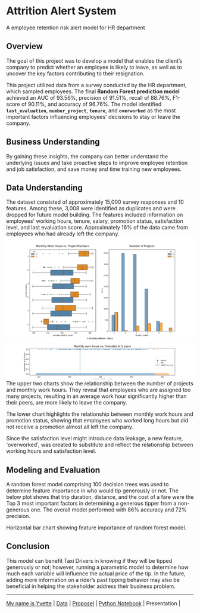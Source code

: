 # Attrition Alert System
A employee retention risk alert model for HR department

## Overview 
The goal of this project was to develop a model that enables the client’s company to predict whether an employee is likely to leave, as well as to uncover the key factors contributing to their resignation.

This project utilized data from a survey conducted by the HR department, which sampled employees. The final **Random Forest prediction model** achieved an AUC of 93.56%, precision of 91.51%, recall of 88.76%, F1-score of 90.11%, and accuracy of 96.76%. The model identified **`last_evaluation`**, **`number_project`**, **`tenure`**, and **`overworked`** as the most important factors influencing employees' decisions to stay or leave the company.

## Business Understanding 
By gaining these insights, the company can better understand the underlying issues and take proactive steps to improve employee retention and job satisfaction, and save money and time training new employees. 

## Data Understanding
The dataset consisted of approximately 15,000 survey responses and 10 features. Among these, 3,008 were identified as duplicates and were dropped for future model building. The features included information on employees' working hours, tenure, salary, promotion status, satisfaction level, and last evaluation score. Approximately 16% of the data came from employees who had already left the company.
<img alt=“Satisfaction-Tenure-Attrition” src=/images/workHrs-projectNum-left.png>
<img alt=“WorkHours-Promotion-Attrition” src=/images/workHrs-promotion.png>
The upper two charts show the relationship between the number of projects and monthly work hours. They reveal that employees who are assigned too many projects, resulting in an average work hour significantly higher than their peers, are more likely to leave the company.

The lower chart highlights the relationship between monthly work hours and promotion status, showing that employees who worked long hours but did not receive a promotion almost all left the company.

Since the satisfaction level might introduce data leakage, a new feature, 'overworked', was created to substitute and reflect the relationship between working hours and satisfaction level.

## Modeling and Evaluation 
A random forest model comprising 100 decision trees was used to determine feature importance in who would tip generously or not. The below plot shows that trip duration, distance, and the cost of a fare were the Top 3 most important factors in determining a generous tipper from a non-generous one. The overall model performed with 86% accuracy and 72% precision. 

Horizontal bar chart showing feature importance of random forest model.
## Conclusion
This model can benefit Taxi Drivers in knowing if they will be tipped generously or not; however, running a parametric model to determine how much each variable will influence the actual price of the tip. In the future, adding more information on a rider’s past tipping behavior may also be beneficial in helping the stakeholder address their business problem. 

---
[My name is Yvette](https://yvette-yl.github.io/ "Welcome to My Profile")  |  [Data](https://www.kaggle.com/datasets/mfaisalqureshi/hr-analytics-and-job-prediction?select=HR_comma_sep.csv "Provided by Kaggle")  |  [Proposel](/PACE_Strategy.md "")  |  [Python Notebook](https://www.kaggle.com/code/yvetteliuyang/attritionalertsystem "A link to the Kaggle Notebook. An .ipynb file is included in the files folder for reference.")  |  Presentation  | 
